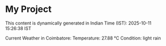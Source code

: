 # My Project

This content is dynamically generated in Indian Time (IST): 2025-10-11 15:26:38 IST


Current Weather in Coimbatore:
Temperature: 27.88 °C
Condition: light rain

